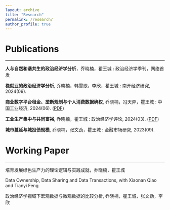 ```yaml
---
layout: archive
title: "Research"
permalink: /research/
author_profile: true
---
```


# Publications

-----------------------------------------------------------------------------

**人与自然和谐共生的政治经济学分析**，乔晓楠，瞿王城
: 政治经济学季刊，网络首发


**稳就业的政治经济学分析**, 乔晓楠，韩雪歌，李欣，瞿王城
: 南开经济研究, 2024(09).


**商业数字平台租金、垄断规制与个人消费数据确权**, 乔晓楠，冯天异，瞿王城
: 中国工业经济, 2024(06). ([PDF](../assets/Commercial.pdf))


**工业生产集中与共同富裕**, 乔晓楠，瞿王城
: 政治经济学评论, 2024(03). ([PDF](../assets/Concentration.pdf))


**城市蔓延与城投债规模**, 乔晓楠，张文劲，瞿王城
: 金融市场研究, 2023(09).

# Working Paper

-----------------------------------------------------------------------------

培育发展绿色生产力的理论逻辑与实践成就，乔晓楠，瞿王城

Data Ownership, Data Sharing and Data Transactions, with Xiaonan Qiao and Tianyi Feng

政治经济学视域下宏观数据与微观数据的比较分析, 乔晓楠，瞿王城，张文劲，李欣
